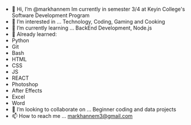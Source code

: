 - 👋 Hi, I’m @markhannem
Im currently in semester 3/4 at Keyin College's Software Development Program 
- 👀 I’m interested in ...
Technology, Coding, Gaming and Cooking
- 🌱 I’m currently learning ...
BackEnd Development, Node.js
- 👀 Already learned:
- Python
- Git
- Bash
- HTML
- CSS
- JS
- REACT
- Photoshop
- After Effects
- Excel
- Word
- 💞️ I’m looking to collaborate on ...
Beginner coding and data projects
- 📫 How to reach me ...
markhannem3@gmail.com

<!---
markhannem/markhannem is a ✨ special ✨ repository because its `README.md` (this file) appears on your GitHub profile.
You can click the Preview link to take a look at your changes.
--->
